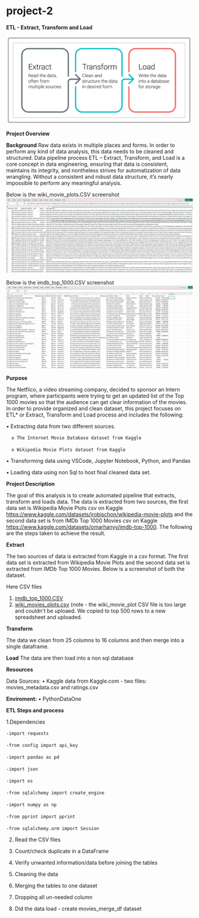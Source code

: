 # project-2

**ETL - Extract, Transform and Load**

![This is an image](https://github.com/cjallow01/project-2/blob/main/ETL.PNG)

**Project Overview**

**Background**
Raw data exists in multiple places and forms. In order to perform any kind of data analysis, this data needs to be cleaned and structured. Data pipeline process ETL – Extract, Transform, and Load is a core concept in data engineering, ensuring that data is consistent, maintains its integrity, and nontheless strives for automatization of data wrangling. Without a consistent and robust data structure, it’s nearly impossible to perform any meaningful analysis.

Below is the wiki_movie_plots.CSV screenshot ![This is an image](https://github.com/cjallow01/project-2/blob/main/Wiki%20Screenshot.png)

Below is the imdb_top_1000.CSV screenshot ![This is an image](https://github.com/cjallow01/project-2/blob/main/IMDb%20Screen%20sh%20ot.png)

**Purpose**

The Netflico, a video streaming company, decided to sponsor an Intern program, where participants were trying to get an updated list of the Top 1000 movies so that the audience can get clear information of the movies. In order to provide organized and clean dataset, this project focuses on ETL* or Extract, Transform and Load process and includes the following:

•	Extracting data from two different sources.

      o	The Internet Movie Database dataset from Kaggle
  
      o	Wikipedia Movie Plots dataset from Kaggle
  
•	Transforming data using VSCode, Jupyter Notebook, Python, and Pandas 

•	Loading data using non Sql to host final cleaned data set.


**Project Description**

The goal of this analysis is to create automated pipeline that extracts, transform and loads data. The data is extracted from two sources, the first data set is Wikipedia Movie Plots csv on Kaggle https://www.kaggle.com/datasets/jrobischon/wikipedia-movie-plots and the second data set is from IMDb Top 1000 Movies csv on Kaggle https://www.kaggle.com/datasets/omarhanyy/imdb-top-1000. 
The following are the steps taken to achieve the result.

**Extract** 

The two sources of data is extracted from Kaggle in a csv format. The first data set is extracted from Wikipedia Movie Plots and the second data set is extracted from IMDb Top 1000 Movies. Below is a screenshot of both the dataset.

Here CSV files
 1. [imdb_top_1000.CSV](https://github.com/cjallow01/project-2/blob/main/imdb_top_1000.csv)
 2. [wiki_movies_plots.csv](https://github.com/cjallow01/project-2/blob/main/wiki_movie_plots(small%20file).xlsx)
 (note - the wiki_movie_plot CSV file is too large and couldn't be uploaed. We copied to top 500 rows to a new spreadsheet and uploaded.  

**Transform**

The data we clean from 25 columns to 16 columns and then merge into a single dataframe.

**Load**
The data are then load into a non sql database

**Resources**

Data Sources:
•	Kaggle data from Kaggle.com - two files: movies_metadata.csv and ratings.csv

**Enviroment:**
•	PythonDataOne

**ETL Steps and process**

1.Dependencies

    -import requests
   
    -from config import api_key
    
    -import pandas as pd
   
    -import json
    
    -import os
    
    -from sqlalchemy import create_engine
    
    -import numpy as np
    
    -from pprint import pprint 
    
    -from sqlalchemy.orm import Session

2. Read the CSV files

3. Count/check duplicate in a DataFrame

4. Verify unwanted information/data before joining the tables

5. Cleaning the data

6. Merging the tables to one dataset

7. Dropping all un-needed column

8. Did the data load - create movies_merge_df dataset
